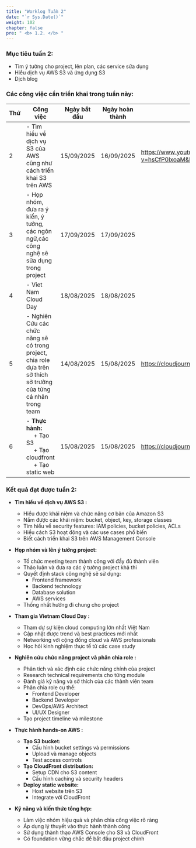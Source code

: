 ```yaml
---
title: "Worklog Tuần 2"
date: "`r Sys.Date()`"
weight: 102
chapter: false
pre: " <b> 1.2. </b> "
---
```



### Mục tiêu tuần 2:

* Tìm ý tưởng cho project, lên plan, các service sửa dụng
* Hiểu dịch vụ AWS S3 và ứng dụng S3
* Dịch blog 

### Các công việc cần triển khai trong tuần này:
| Thứ | Công việc                                                                                                         | Ngày bắt đầu | Ngày hoàn thành | Nguồn tài liệu                            |
|-----|-------------------------------------------------------------------------------------------------------------------|--------------|-----------------|-------------------------------------------|
| 2   | - Tìm hiểu về dịch vụ S3 của AWS cũng như cách triển khai S3 trên AWS                                             | 15/09/2025   | 16/09/2025      | <https://www.youtube.com/watch?v=hsCfP0IxoaM&list=PLahN4TLWtox2a3vElknwzU_urND8hLn1i&index=104>                                        |
| 3   | - Họp nhóm, đưa ra ý kiến, ý tưởng, các ngôn ngữ,các công nghệ sẽ sửa dụng trong project                          | 17/09/2025   | 17/09/2025      |  |
| 4   | - Viet Nam Cloud Day                                                                                              | 18/08/2025   | 18/08/2025      |  |
| 5   | - Nghiên Cứu các chức năng sẽ có trong project, chia role dựa trên sở thích sở trường của từng cá nhân trong team | 14/08/2025   | 15/08/2025      | <https://cloudjourney.awsstudygroup.com/> |
| 6   | - **Thực hành:** <br>&emsp; + Tạo S3  <br>&emsp; + Tạo cloudfront <br>&emsp; + Tạo static web                     | 15/08/2025   | 15/08/2025      | <https://cloudjourney.awsstudygroup.com/> |


### Kết quả đạt được tuần 2:

* **Tìm hiểu về dịch vụ AWS S3 :**
  * Hiểu được khái niệm và chức năng cơ bản của Amazon S3
  * Nắm được các khái niệm: bucket, object, key, storage classes
  * Tìm hiểu về security features: IAM policies, bucket policies, ACLs
  * Hiểu cách S3 hoạt động và các use cases phổ biến
  * Biết cách triển khai S3 trên AWS Management Console

* **Họp nhóm và lên ý tưởng project:**
  * Tổ chức meeting team thành công với đầy đủ thành viên
  * Thảo luận và đưa ra các ý tưởng project khả thi
  * Quyết định stack công nghệ sẽ sử dụng:
    * Frontend framework
    * Backend technology
    * Database solution
    * AWS services
  * Thống nhất hướng đi chung cho project

* **Tham gia Vietnam Cloud Day :**
  * Tham dự sự kiện cloud computing lớn nhất Việt Nam
  * Cập nhật được trend và best practices mới nhất
  * Networking với cộng đồng cloud và AWS professionals
  * Học hỏi kinh nghiệm thực tế từ các case study

* **Nghiên cứu chức năng project và phân chia role :**
  * Phân tích và xác định các chức năng chính của project
  * Research technical requirements cho từng module
  * Đánh giá kỹ năng và sở thích của các thành viên team
  * Phân chia role cụ thể:
    * Frontend Developer
    * Backend Developer
    * DevOps/AWS Architect
    * UI/UX Designer
  * Tạo project timeline và milestone

* **Thực hành hands-on AWS :**
  * **Tạo S3 bucket:**
    * Cấu hình bucket settings và permissions
    * Upload và manage objects
    * Test access controls
  * **Tạo CloudFront distribution:**
    * Setup CDN cho S3 content
    * Cấu hình caching và security headers
  * **Deploy static website:**
    * Host website trên S3
    * Integrate với CloudFront

* **Kỹ năng và kiến thức tổng hợp:**
  * Làm việc nhóm hiệu quả và phân chia công việc rõ ràng
  * Áp dụng lý thuyết vào thực hành thành công
  * Sử dụng thành thạo AWS Console cho S3 và CloudFront
  * Có foundation vững chắc để bắt đầu project chính


